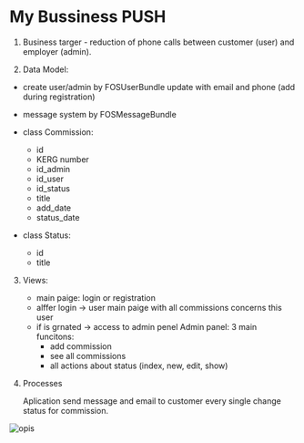 # My Bussiness PUSH #

1. Business targer - reduction of phone calls between customer (user) and employer (admin). 

2. Data Model:
 - create user/admin by FOSUserBundle update with email and phone (add during registration)
 - message system by FOSMessageBundle
 - class Commission: 
    - id
    - KERG number
    - id_admin
    - id_user
    - id_status
    - title
    - add_date
    - status_date

 - class Status:
    - id
    - title

3. Views:
    - main paige: login or registration
    - alffer login -> user main paige with all commissions concerns this user
    - if is grnated -> access to admin penel 
    Admin panel:
      3 main funcitons:
        - add commission
        - see all commissions
        - all actions about status (index, new, edit, show)

4. Processes

    Aplication send message and email to customer every single change status for commission.

![opis](link)

